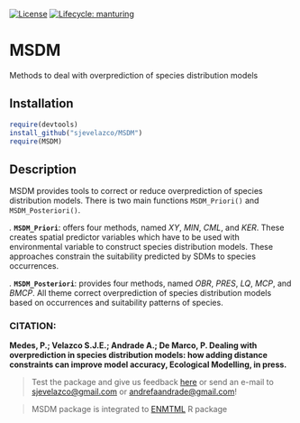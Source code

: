 [![License](https://img.shields.io/badge/license-GPL%20%28%3E=%203%29-lightgrey.svg?style=flat)](http://www.gnu.org/licenses/gpl-3.0.html)
[![Lifecycle:
manturing](https://img.shields.io/badge/lifecycle-manturing-blue.svg)](https://www.tidyverse.org/lifecycle/#manturing)

# MSDM
Methods to deal with overprediction of species distribution models


## Installation

```r
require(devtools)  
install_github("sjevelazco/MSDM")  
require(MSDM)
```


## Description

MSDM provides tools to correct or reduce overprediction of species distribution models. There is two main functions `MSDM_Priori()` and `MSDM_Posteriori()`. 

*.* **`MSDM_Priori`**: offers four methods, named *XY*, *MIN*,  *CML*, and *KER*. These creates spatial predictor variables which have to be used with environmental variable to construct species distribution models. These approaches constrain the suitability predicted by SDMs to species occurrences.

*.* **`MSDM_Posteriori`**: provides four methods, named *OBR*, *PRES*, *LQ*, *MCP*, and *BMCP*. All theme correct overprediction of species distribution models based on occurrences and suitability patterns of species. 

### CITATION:
**Medes, P.; Velazco S.J.E.; Andrade A.; De Marco, P. Dealing with overprediction in species distribution models: how adding distance constraints can improve model accuracy, Ecological Modelling, in press.**

> Test the package and give us feedback [here](https://github.com/andrefaa/MSDM/issues) or send an e-mail to sjevelazco@gmail.com or andrefaandrade@gmail.com!

> MSDM package is integrated to [ENMTML](https://github.com/andrefaa/ENMTML) R package
